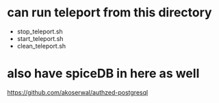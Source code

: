 # can run teleport from this directory
* stop_teleport.sh
* start_teleport.sh
* clean_teleport.sh 
# also have spiceDB in here as well
https://github.com/akoserwal/authzed-postgresql
